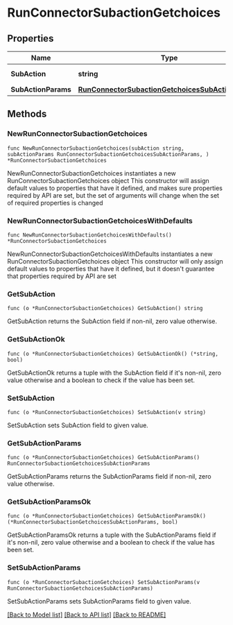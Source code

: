 # RunConnectorSubactionGetchoices

## Properties

Name | Type | Description | Notes
------------ | ------------- | ------------- | -------------
**SubAction** | **string** | The action to test. | 
**SubActionParams** | [**RunConnectorSubactionGetchoicesSubActionParams**](RunConnectorSubactionGetchoicesSubActionParams.md) |  | 

## Methods

### NewRunConnectorSubactionGetchoices

`func NewRunConnectorSubactionGetchoices(subAction string, subActionParams RunConnectorSubactionGetchoicesSubActionParams, ) *RunConnectorSubactionGetchoices`

NewRunConnectorSubactionGetchoices instantiates a new RunConnectorSubactionGetchoices object
This constructor will assign default values to properties that have it defined,
and makes sure properties required by API are set, but the set of arguments
will change when the set of required properties is changed

### NewRunConnectorSubactionGetchoicesWithDefaults

`func NewRunConnectorSubactionGetchoicesWithDefaults() *RunConnectorSubactionGetchoices`

NewRunConnectorSubactionGetchoicesWithDefaults instantiates a new RunConnectorSubactionGetchoices object
This constructor will only assign default values to properties that have it defined,
but it doesn't guarantee that properties required by API are set

### GetSubAction

`func (o *RunConnectorSubactionGetchoices) GetSubAction() string`

GetSubAction returns the SubAction field if non-nil, zero value otherwise.

### GetSubActionOk

`func (o *RunConnectorSubactionGetchoices) GetSubActionOk() (*string, bool)`

GetSubActionOk returns a tuple with the SubAction field if it's non-nil, zero value otherwise
and a boolean to check if the value has been set.

### SetSubAction

`func (o *RunConnectorSubactionGetchoices) SetSubAction(v string)`

SetSubAction sets SubAction field to given value.


### GetSubActionParams

`func (o *RunConnectorSubactionGetchoices) GetSubActionParams() RunConnectorSubactionGetchoicesSubActionParams`

GetSubActionParams returns the SubActionParams field if non-nil, zero value otherwise.

### GetSubActionParamsOk

`func (o *RunConnectorSubactionGetchoices) GetSubActionParamsOk() (*RunConnectorSubactionGetchoicesSubActionParams, bool)`

GetSubActionParamsOk returns a tuple with the SubActionParams field if it's non-nil, zero value otherwise
and a boolean to check if the value has been set.

### SetSubActionParams

`func (o *RunConnectorSubactionGetchoices) SetSubActionParams(v RunConnectorSubactionGetchoicesSubActionParams)`

SetSubActionParams sets SubActionParams field to given value.



[[Back to Model list]](../README.md#documentation-for-models) [[Back to API list]](../README.md#documentation-for-api-endpoints) [[Back to README]](../README.md)



